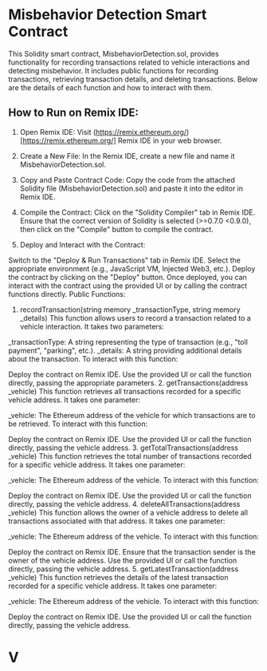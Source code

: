 # Misbehavior Detection Smart Contract
This Solidity smart contract, MisbehaviorDetection.sol, provides functionality for recording transactions related to vehicle interactions and detecting misbehavior. It includes public functions for recording transactions, retrieving transaction details, and deleting transactions. Below are the details of each function and how to interact with them.

## How to Run on Remix IDE:
1. Open Remix IDE: Visit (https://remix.ethereum.org/)[https://remix.ethereum.org/] Remix IDE in your web browser.

2. Create a New File: In the Remix IDE, create a new file and name it MisbehaviorDetection.sol.

3. Copy and Paste Contract Code: Copy the code from the attached Solidity file (MisbehaviorDetection.sol) and paste it into the editor in Remix IDE.

4. Compile the Contract: Click on the "Solidity Compiler" tab in Remix IDE. Ensure that the correct version of Solidity is selected (>=0.7.0 <0.9.0), then click on the "Compile" button to compile the contract.

5. Deploy and Interact with the Contract:

Switch to the "Deploy & Run Transactions" tab in Remix IDE.
Select the appropriate environment (e.g., JavaScript VM, Injected Web3, etc.).
Deploy the contract by clicking on the "Deploy" button.
Once deployed, you can interact with the contract using the provided UI or by calling the contract functions directly.
Public Functions:
1. recordTransaction(string memory _transactionType, string memory _details)
This function allows users to record a transaction related to a vehicle interaction. It takes two parameters:

_transactionType: A string representing the type of transaction (e.g., "toll payment", "parking", etc.).
_details: A string providing additional details about the transaction.
To interact with this function:

Deploy the contract on Remix IDE.
Use the provided UI or call the function directly, passing the appropriate parameters.
2. getTransactions(address _vehicle)
This function retrieves all transactions recorded for a specific vehicle address. It takes one parameter:

_vehicle: The Ethereum address of the vehicle for which transactions are to be retrieved.
To interact with this function:

Deploy the contract on Remix IDE.
Use the provided UI or call the function directly, passing the vehicle address.
3. getTotalTransactions(address _vehicle)
This function retrieves the total number of transactions recorded for a specific vehicle address. It takes one parameter:

_vehicle: The Ethereum address of the vehicle.
To interact with this function:

Deploy the contract on Remix IDE.
Use the provided UI or call the function directly, passing the vehicle address.
4. deleteAllTransactions(address _vehicle)
This function allows the owner of a vehicle address to delete all transactions associated with that address. It takes one parameter:

_vehicle: The Ethereum address of the vehicle.
To interact with this function:

Deploy the contract on Remix IDE.
Ensure that the transaction sender is the owner of the vehicle address.
Use the provided UI or call the function directly, passing the vehicle address.
5. getLatestTransaction(address _vehicle)
This function retrieves the details of the latest transaction recorded for a specific vehicle address. It takes one parameter:

_vehicle: The Ethereum address of the vehicle.
To interact with this function:

Deploy the contract on Remix IDE.
Use the provided UI or call the function directly, passing the vehicle address.
# V
